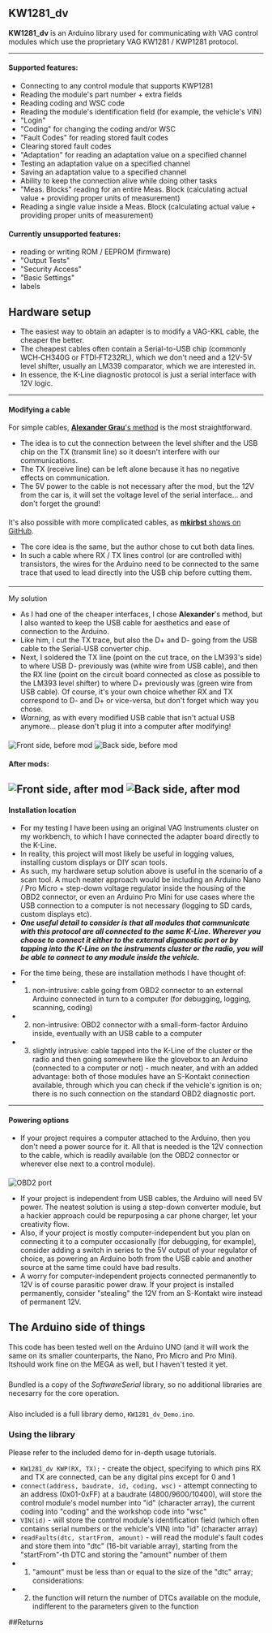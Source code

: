 ## KW1281_dv

**KW1281_dv** is an Arduino library used for communicating with VAG control modules which use the proprietary VAG KW1281 / KWP1281 protocol.

---

#### Supported features:
- Connecting to any control module that supports KWP1281
- Reading the module's part number + extra fields
- Reading coding and WSC code
- Reading the module's identification field (for example, the vehicle's VIN)
- "Login"
- "Coding" for changing the coding and/or WSC
- "Fault Codes" for reading stored fault codes
- Clearing stored fault codes
- "Adaptation" for reading an adaptation value on a specified channel
- Testing an adaptation value on a specified channel
- Saving an adaptation value to a specified channel
- Ability to keep the connection alive while doing other tasks
- "Meas. Blocks" reading for an entire Meas. Block (calculating actual value + providing proper units of measurement)
- Reading a single value inside a Meas. Block (calculating actual value + providing proper units of measurement)
#### Currently unsupported features:
- reading or writing ROM / EEPROM (firmware)
- "Output Tests"
- "Security Access"
- "Basic Settings"
- labels

## Hardware setup
+ The easiest way to obtain an adapter is to modify a VAG-KKL cable, the cheaper the better.
+ The cheapest cables often contain a Serial-to-USB chip (commonly WCH‑CH340G or FTDI‑FT232RL), which we don't need and a 12V-5V level shifter, usually an LM339 comparator, which we are interested in.
+ In essence, the K-Line diagnostic protocol is just a serial interface with 12V logic.
---
#### Modifying a cable
For simple cables, [**Alexander Grau**'s method](http://grauonline.de/wordpress/wp-content/uploads/obd_adapter_arduino.jpg) is the most straightforward.
- The idea is to cut the connection between the level shifter and the USB chip on the TX (transmit line) so it doesn't interfere with our communications.
- The TX (receive line) can be left alone because it has no negative effects on communication.
- The 5V power to the cable is not necessary after the mod, but the 12V from the car is, it will set the voltage level of the serial interface... and don't forget the ground!
####
It's also possible with more complicated cables, as [**mkirbst** shows on GitHub](https://github.com/mkirbst/lupo-gti-tripcomputer-kw1281).
- The core idea is the same, but the author chose to cut both data lines.
- In such a cable where RX / TX lines control (or are controlled with) transistors, the wires for the Arduino need to be connected to the same trace that used to lead directly into the USB chip before cutting them.
####
---
My solution
- As I had one of the cheaper interfaces, I chose **Alexander**'s method, but I also wanted to keep the USB cable for aesthetics and ease of connection to the Arduino.
- Like him, I cut the TX trace, but also the D+ and D- going from the USB cable to the Serial-USB converter chip.
- Next, I soldered the TX line (point on the cut trace, on the LM393's side) to where USB D- previously was (white wire from USB cable), and then the RX line (point on the circuit board connected as close as possible to the LM393 level shifter) to where D+ previously was (green wire from USB cable). Of course, it's your own choice whether RX and TX correspond to D- and D+ or vice-versa, but don't forget which way you chose.
- *Warning*, as with every modified USB cable that isn't actual USB anymore... please don't plug it into a computer after modifying!
####
![Front side, before mod](media/PCB_front-side_before.png)
![Back side, before mod](media/PCB_back-side_before.png)
#### After mods:
####
![Front side, after mod](media/PCB_front-side_after.png)
![Back side, after mod](media/PCB_back-side_after.png)
---
#### Installation location
- For my testing I have been using an original VAG Instruments cluster on my workbench, to which I have connected the adapter board directly to the K-Line.
- In reality, this project will most likely be useful in logging values, installing custom displays or DIY scan tools.
- As such, my hardware setup solution above is useful in the scenario of a scan tool. A much neater approach would be including an Arduino Nano / Pro Micro + step-down voltage regulator inside the housing of the OBD2 connector, or even an Arduino Pro Mini for use cases where the USB connection to a computer is not necessary (logging to SD cards, custom displays etc).
- ***One useful detail to consider is that all modules that communicate with this protocol are all connected to the same K-Line. Wherever you choose to connect it either to the external diganostic port or by tapping into the K-Line on the instruments cluster or the radio, you will be able to connect to any module inside the vehicle.***
+ For the time being, these are installation methods I have thought of:
+ 1. non-intrusive: cable going from OBD2 connector to an external Arduino connected in turn to a computer (for debugging, logging, scanning, coding)
+ 2. non-intrusive: OBD2 connector with a small-form-factor Arduino inside, eventually with an USB cable to a computer
+ 3. slightly intrusive: cable tapped into the K-Line of the cluster or the radio and then going somewhere like the glovebox to an Arduino  (connected to a computer or not) - much neater, and with an added advantage: both of those modules have an S-Kontakt connection available, through which you can check if the vehicle's ignition is on; there is no such connection on the standard OBD2 diagnostic port.
---
#### Powering options
- If your project requires a computer attached to the Arduino, then you don't need a power source for it. All that is needed is the 12V connection to the cable, which is readily available (on the OBD2 connector or wherever else next to a control module).
####
![OBD2 port](media/OBD2.png)
- If your project is independent from USB cables, the Arduino will need 5V power. The neatest solution is using a step-down converter module, but a hackier approach could be repurposing a car phone charger, let your creativity flow.
- Also, if your project is mostly computer-independent but you plan on connecting it to a computer occasionally (for debugging, for example), consider adding a switch in series to the 5V output of your regulator of choice, as powering an Arduino both from the USB cable and another source at the same time could have bad results.
- A worry for computer-independent projects connected permanently to 12V is of course parasitic power draw. If your project is installed permanently, consider "stealing" the 12V from an S-Kontakt wire instead of permanent 12V.

## The Arduino side of things
This code has been tested well on the Arduino UNO (and it will work the same on its smaller counterparts, the Nano, Pro Micro and Pro Mini). Itshould work fine on the MEGA as well, but I haven't tested it yet.
#####
Bundled is a copy of the *SoftwareSerial* library, so no additional libraries are necesarry for the core operation.
#####
Also included is a full library demo, `KW1281_dv_Demo.ino`.
### Using the library
Please refer to the included demo for in-depth usage tutorials.
- `KW1281_dv KWP(RX, TX);` - create the object, specifying to which pins RX and TX are connected, can be any digital pins except for 0 and 1
- `connect(address, baudrate, id, coding, wsc)` - attempt connecting to an address (0x01-0xFF) at a baudrate (4800/9600/10400), will store the control module's model number into "id" (character array), the current coding into "coding" and the workshop code into "wsc"
- `VIN(id)` - will store the control module's identification field (which often contains serial numbers or the vehicle's VIN) into "id" (character array)
- `readFaults(dtc, startFrom, amount)` - will read the module's fault codes and store them into "dtc" (16-bit variable array), starting from the "startFrom"-th DTC and storing the "amount" number of them
- 1. "amount" must be less than or equal to the size of the "dtc" array; considerations:
- 2. the function will return the number of DTCs available on the module, indifferent to the parameters given to the function

##Returns